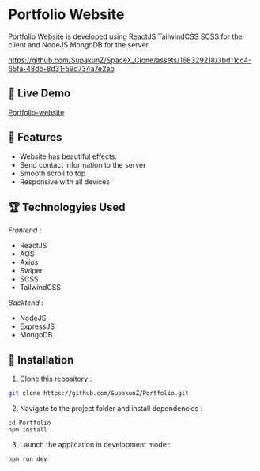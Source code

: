 # Portfolio Website
Portfolio Website is developed using ReactJS TailwindCSS SCSS for the client and NodeJS MongoDB for the server.

https://github.com/SupakunZ/SpaceX_Clone/assets/168329218/3bd11cc4-65fa-48db-8d31-59d734a7e2ab

## 🌸 Live Demo 
<a href='https://portfolio-supakun.netlify.app' target="_blank">Portfolio-website</a>

## 🌈 Features

  <ul>
      <li>Website has beautiful effects.</li>
      <li>Send contact information to the server</li>
      <li>Smooth scroll to top</li>
      <li>Responsive with all devices</li>
  </ul>

## 🏆 Technologyies Used
  <i>Frontend :</i>
  <ul>
      <li>ReactJS</li>
      <li>AOS</li>  
      <li>Axios</li>
      <li>Swiper</li>
      <li>SCSS</li>
      <li>TailwindCSS</li>
  </ul>
  
  <i>Backtend :</i>
  <ul>
      <li>NodeJS</li>
      <li>ExpressJS</li>  
      <li>MongoDB</li>
  </ul>


## 💎 Installation

1. Clone this repository :

```bash
git clone https://github.com/SupakunZ/Portfolio.git
```

2. Navigate to the project folder and install dependencies :

```
cd Portfolio
npm install
```

3. Launch the application in development mode :

```
npm run dev
```
